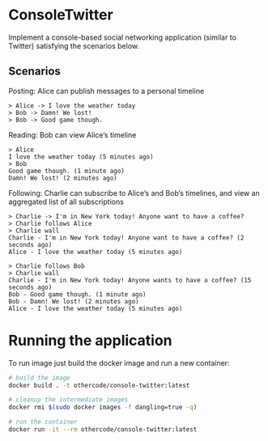 # ConsoleTwitter 

Implement a console-based social networking application (similar to Twitter) satisfying the scenarios below.

## Scenarios

Posting: Alice can publish messages to a personal timeline
 
```
> Alice -> I love the weather today
> Bob -> Damn! We lost!
> Bob -> Good game though.
```
Reading: Bob can view Alice’s timeline
 
```
> Alice
I love the weather today (5 minutes ago)
> Bob
Good game though. (1 minute ago)
Damn! We lost! (2 minutes ago)
```

Following: Charlie can subscribe to Alice’s and Bob’s timelines, and view an aggregated list of all subscriptions
 
```
> Charlie -> I'm in New York today! Anyone want to have a coffee?
> Charlie follows Alice
> Charlie wall
Charlie - I'm in New York today! Anyone want to have a coffee? (2 seconds ago)
Alice - I love the weather today (5 minutes ago)

> Charlie follows Bob
> Charlie wall
Charlie - I'm in New York today! Anyone wants to have a coffee? (15 seconds ago)
Bob - Good game though. (1 minute ago)
Bob - Damn! We lost! (2 minutes ago)
Alice - I love the weather today (5 minutes ago)
```

# Running the application 

To run image just build the docker image and run a new container:

 ```bash
# build the image
docker build . -t othercode/console-twitter:latest

# cleanup the intermediate images
docker rmi $(sudo docker images -f dangling=true -q)

# run the container 
docker run -it --rm othercode/console-twitter:latest
```